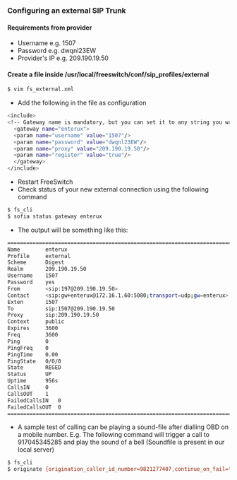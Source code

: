 ### Configuring an external SIP Trunk

#### Requirements from provider

- Username e.g. 1507
- Password e.g. dwqnl23EW
- Provider's IP e.g. 209.190.19.50

#### Create a file inside /usr/local/freeswitch/conf/sip_profiles/external

```sh
$ vim fs_external.xml
```
- Add the following in the file as configuration

```sh
<include>
<!-- Gateway name is mandatory, but you can set it to any string you want -->
  <gateway name="enterux">
  <param name="username" value="1507"/>
  <param name="password" value="dwqnl23EW"/>
  <param name="proxy" value="209.190.19.50"/>
  <param name="register" value="true"/>
  </gateway>
</include>

```

- Restart FreeSwitch
- Check status of your new external connection using the following command

```sh
$ fs_cli
$ sofia status gateway enterux
```

- The output will be something like this:

```sh
========================================================================================
Name    	enterux
Profile 	external
Scheme  	Digest
Realm   	209.190.19.50
Username	1507
Password	yes
From    	<sip:197@209.190.19.50>
Contact 	<sip:gw+enterux@172.16.1.60:5080;transport=udp;gw=enterux>
Exten   	1507
To      	sip:1507@209.190.19.50
Proxy   	sip:209.190.19.50
Context 	public
Expires 	3600
Freq    	3600
Ping    	0
PingFreq	0
PingTime	0.00
PingState	0/0/0
State   	REGED
Status  	UP
Uptime  	956s
CallsIN 	0
CallsOUT	1
FailedCallsIN	0
FailedCallsOUT	0
========================================================================================

```

- A sample test of calling can be playing a sound-file after dialling OBD on a mobile number. E.g. The following command will trigger a call to 917045345285 and play the sound of a bell (Soundfile is present in our local server)

```sh
$ fs_cli
$ originate {origination_caller_id_number=9821277407,continue_on_fail=true}sofia/gateway/enterux/917045345285 &playback('/tmp/soundfiles/bell.mp3')


```
